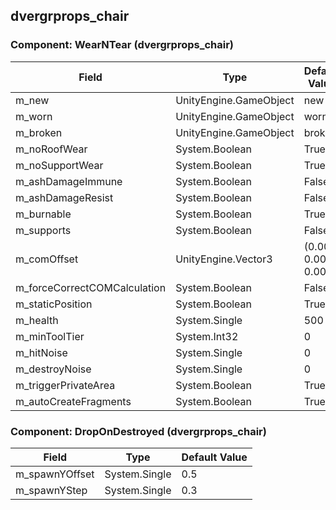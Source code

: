 ## dvergrprops_chair

### Component: WearNTear (dvergrprops_chair)

|Field|Type|Default Value|
|---|---|---|
|m_new|UnityEngine.GameObject|new|
|m_worn|UnityEngine.GameObject|worn|
|m_broken|UnityEngine.GameObject|broken|
|m_noRoofWear|System.Boolean|True|
|m_noSupportWear|System.Boolean|True|
|m_ashDamageImmune|System.Boolean|False|
|m_ashDamageResist|System.Boolean|False|
|m_burnable|System.Boolean|True|
|m_supports|System.Boolean|False|
|m_comOffset|UnityEngine.Vector3|(0.00, 0.00, 0.00)|
|m_forceCorrectCOMCalculation|System.Boolean|False|
|m_staticPosition|System.Boolean|True|
|m_health|System.Single|500|
|m_minToolTier|System.Int32|0|
|m_hitNoise|System.Single|0|
|m_destroyNoise|System.Single|0|
|m_triggerPrivateArea|System.Boolean|True|
|m_autoCreateFragments|System.Boolean|True|

### Component: DropOnDestroyed (dvergrprops_chair)

|Field|Type|Default Value|
|---|---|---|
|m_spawnYOffset|System.Single|0.5|
|m_spawnYStep|System.Single|0.3|

